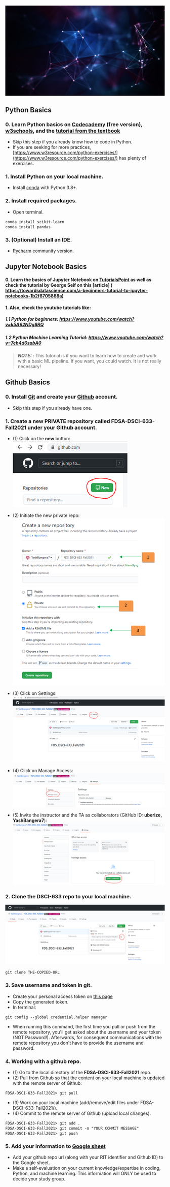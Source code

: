 [<img width=900 src="https://github.com/YashBangera7/FDSA-DSCI-633-Fall2021/blob/main/images/image1.jpg">](https://github.com/YashBangera7/FDSA-DSCI-633-Fall2021/blob/main/README.md)   


## Python Basics

### 0. Learn Python basics on [Codecademy](https://www.codecademy.com/learn/learn-python) (free version), [w3schools](https://www.w3schools.com/python/), and the [tutorial from the textbook](http://www.cse.msu.edu/~ptan/dmbook/tutorials/tutorial1/tutorial1.html)
 - Skip this step if you already know how to code in Python.
 - If you are seeking for more practices, [https://www.w3resource.com/python-exercises/](https://www.w3resource.com/python-exercises/) has plenty of exercises.

### 1. Install Python on your local machine.

 - Install [conda](https://docs.conda.io/en/latest/miniconda.html) with Python 3.8+.
 
### 2. Install required packages.
 - Open terminal.
 ```
 conda install scikit-learn
 conda install pandas
 ```
 
### 3. (Optional) Install an IDE.
 - [Pycharm](https://www.jetbrains.com/pycharm/) community version.
 
## Jupyter Notebook Basics

#### 0. Learn the basics of Jupyter Notebook on [TutorialsPoint](https://www.tutorialspoint.com/jupyter/jupyter_notebook_introduction.htm) as well as check the tutorial by George Seif on this [article] ( https://towardsdatascience.com/a-beginners-tutorial-to-jupyter-notebooks-1b2f8705888a)

#### 1. Also, check the youtube tutorials like: 

##### 1.1 Python for beginners: https://www.youtube.com/watch?v=k5A92NDg8RQ

##### 1.2 Python Machine Learning Tutorial: https://www.youtube.com/watch?v=7eh4d6sabA0 

>**_NOTE:_** : This tutorial is if you want to learn how to create and work with a basic ML pipeline. If you want, you could watch. It is not really necessary! 
  
## Github Basics

### 0. Install [Git](https://git-scm.com/downloads) and create your [Github](https://github.com/) account.
 - Skip this step if you already have one.

### 1. Create a new PRIVATE repository called **FDSA-DSCI-633-Fall2021** under your Github account.
 - (1) Click on the **new** button:
 ![](https://github.com/YashBangera7/FDSA-DSCI-633-Fall2021/blob/main/images/image2.PNG)
 
 - (2) Initiate the new private repo:
 ![](https://github.com/YashBangera7/FDSA-DSCI-633-Fall2021/blob/main/images/image3.PNG)

 - (3) Click on Settings:
 ![](https://github.com/YashBangera7/FDSA-DSCI-633-Fall2021/blob/main/images/image4.PNG)

 - (4) Click on Manage Access:
 ![](https://github.com/YashBangera7/FDSA-DSCI-633-Fall2021/blob/main/images/image5.PNG)
 
 - (5) Invite the instructor and the TA as collaborators (GitHub ID: **uberize, YashBangera7**):
 ![](https://github.com/YashBangera7/FDSA-DSCI-633-Fall2021/blob/main/images/image6.PNG)

### 2. Clone the **DSCI-633** repo to your local machine.
 ![](https://github.com/YashBangera7/FDSA-DSCI-633-Fall2021/blob/main/images/image7.PNG)
 ```
 git clone THE-COPIED-URL
 ```

### 3. Save username and token in git.
 - Create your personal access token on [this page](https://github.com/settings/tokens)
 - Copy the generated token.
 - In terminal:
 ```
 git config --global credential.helper manager
 ```
 - When running this command, the first time you pull or push from the remote repository, you'll get asked about the username and your token (NOT Password!). Afterwards, for consequent communications with the remote repository you don't have to provide the username and password.

### 4. Working with a github repo.
 - (1) Go to the local directory of the **FDSA-DSCI-633-Fall2021** repo.
 - (2) Pull from Github so that the content on your local machine is updated with the remote server of Github:
 ```
 FDSA-DSCI-633-Fall2021> git pull
 ```
 - (3) Work on your local machine (add/remove/edit files under FDSA-DSCI-633-Fall2021/).
 - (4) Commit to the remote server of Github (upload local changes).
 ```
 FDSA-DSCI-633-Fall2021> git add .
 FDSA-DSCI-633-Fall2021> git commit -m "YOUR COMMIT MESSAGE"
 FDSA-DSCI-633-Fall2021> git push
 ```
 
 ### 5. Add your information to [Google sheet](https://docs.google.com/spreadsheets/d/1q7tw0On2aCCHZEuJ8KAYOgad2yPxS8U1aWb81jsrU0k/edit?usp=sharing)
 - Add your github repo url (along with your RIT identifier and Github ID) to the Google sheet.
 - Make a self-evaluation on your current knowledge/expertise in coding, Python, and machine learning. This information will ONLY be used to decide your study group.
